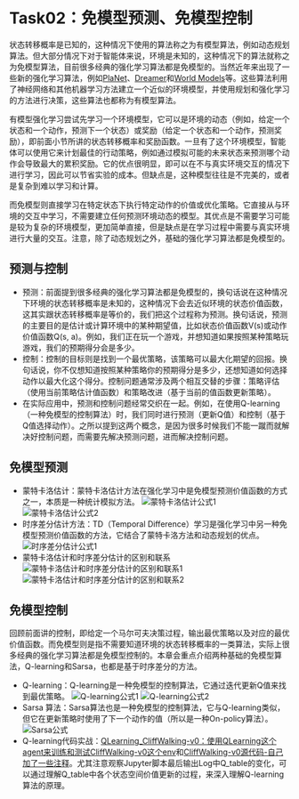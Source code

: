 # Task02：免模型预测、免模型控制
状态转移概率是已知的，这种情况下使用的算法称之为有模型算法，例如动态规划算法。但大部分情况下对于智能体来说，环境是未知的，这种情况下的算法就称之为免模型算法，目前很多经典的强化学习算法都是免模型的。当然近年来出现了一些新的强化学习算法，例如[PlaNet](https://zhuanlan.zhihu.com/p/57468070)、[Dreamer](https://zhuanlan.zhihu.com/p/137261461)和[World Models](https://zhuanlan.zhihu.com/p/21498615281)等。这些算法利用了神经网络和其他机器学习方法建立一个近似的环境模型，并使用规划和强化学习的方法进行决策，这些算法也都称为有模型算法。

有模型强化学习尝试先学习一个环境模型，它可以是环境的动态（例如，给定一个状态和一个动作，预测下一个状态）或奖励（给定一个状态和一个动作，预测奖励），即前面小节所讲的状态转移概率和奖励函数。一旦有了这个环境模型，智能体可以使用它来计划最佳的行动策略，例如通过模拟可能的未来状态来预测哪个动作会导致最大的累积奖励。它的优点很明显，即可以在不与真实环境交互的情况下进行学习，因此可以节省实验的成本。但缺点是，这种模型往往是不完美的，或者是复杂到难以学习和计算。

而免模型则直接学习在特定状态下执行特定动作的价值或优化策略。它直接从与环境的交互中学习，不需要建立任何预测环境动态的模型。其优点是不需要学习可能是较为复杂的环境模型，更加简单直接，但是缺点是在学习过程中需要与真实环境进行大量的交互。注意，除了动态规划之外，基础的强化学习算法都是免模型的。

## 预测与控制
- 预测：前面提到很多经典的强化学习算法都是免模型的，换句话说在这种情况下环境的状态转移概率是未知的，这种情况下会去近似环境的状态价值函数，这其实跟状态转移概率是等价的，我们把这个过程称为预测。换句话说，预测的主要目的是估计或计算环境中的某种期望值，比如状态价值函数V(s)或动作价值函数Q(s, a)。例如，我们正在玩一个游戏，并想知道如果按照某种策略玩游戏，我们的预期得分会是多少。
- 控制：控制的目标则是找到一个最优策略，该策略可以最大化期望的回报。换句话说，你不仅想知道按照某种策略你的预期得分是多少，还想知道如何选择动作以最大化这个得分。控制问题通常涉及两个相互交替的步骤：策略评估（使用当前策略估计值函数）和策略改进（基于当前的值函数更新策略）。
- 在实际应用中，预测和控制问题经常交织在一起。例如，在使用Q-learning（一种免模型的控制算法）时，我们同时进行预测（更新Q值）和控制（基于Q值选择动作）。之所以提到这两个概念，是因为很多时候我们不能一蹴而就解决好控制问题，而需要先解决预测问题，进而解决控制问题。

## 免模型预测
- 蒙特卡洛估计：蒙特卡洛估计方法在强化学习中是免模型预测价值函数的方式之一，本质是一种统计模拟方法。
![蒙特卡洛估计公式1](../../images/task02_4-1.png)
![蒙特卡洛估计公式2](../../images/task02_4-2.png)
- 时序差分估计方法：TD（Temporal Difference）学习是强化学习中另一种免模型预测价值函数的方法，它结合了蒙特卡洛方法和动态规划的优点。
![时序差分估计公式1](../../images/task02_4-3.png)
- 蒙特卡洛估计和时序差分估计的区别和联系
![蒙特卡洛估计和时序差分估计的区别和联系1](../../images/task02_4-4.png)
![蒙特卡洛估计和时序差分估计的区别和联系2](../../images/task02_4-5.png)

## 免模型控制
回顾前面讲的控制，即给定一个马尔可夫决策过程，输出最优策略以及对应的最优价值函数。而免模型则是指不需要知道环境的状态转移概率的一类算法，实际上很多经典的强化学习算法都是免模型控制的。本章会重点介绍两种基础的免模型算法，Q-learning和Sarsa，也都是基于时序差分的方法。
- Q-learning：Q-learning是一种免模型的控制算法，它通过迭代更新Q值来找到最优策略。
![Q-learning公式1](../../images/task02_4-6.png)
![Q-learning公式2](../../images/task02_4-7.png)
- Sarsa 算法：Sarsa算法也是一种免模型的控制算法，它与Q-learning类似，但它在更新策略时使用了下一个动作的值（所以是一种On-policy算法）。
![Sarsa公式](../../images/task02_4-8.png)
- Q-learning代码实战：[QLearning_CliffWalking-v0：使用QLearning这个agent来训练和测试CliffWalking-v0这个env](./QLearning_CliffWalking-v0.ipynb)和[CliffWalking-v0源代码-自己加了一些注释](./cliffwalking.py)。尤其注意观察Jupyter脚本最后输出Log中Q_table的变化，可以通过理解Q_table中各个状态空间价值更新的过程，来深入理解Q-learning算法的原理。

